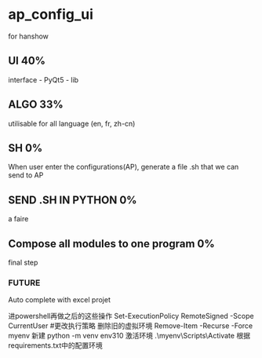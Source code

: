 # ap_config_ui
for hanshow

## UI     40%
interface - PyQt5 - lib

## ALGO   33%
utilisable for all language (en, fr, zh-cn)

## SH     0%  
When user enter the configurations(AP), generate a file .sh that we can send to AP

## SEND .SH IN PYTHON    0% 
a faire

## Compose all modules to one program    0%
final step

### FUTURE
Auto complete with excel projet

进powershell再做之后的这些操作
Set-ExecutionPolicy RemoteSigned -Scope CurrentUser #更改执行策略
删除旧的虚拟环境
Remove-Item -Recurse -Force myenv
新建
python -m venv env310
激活环境
.\myenv\Scripts\Activate
根据requirements.txt中的配置环境
